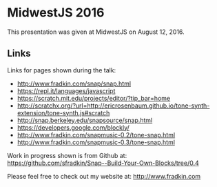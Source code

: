 # MidwestJS 2016

This presentation was given at MidwestJS on August 12, 2016.

## Links

Links for pages shown during the talk:

- http://www.fradkin.com/snap/snap.html
- https://repl.it/languages/javascript
- https://scratch.mit.edu/projects/editor/?tip_bar=home
- http://scratchx.org/?url=http://ericrosenbaum.github.io/tone-synth-extension/tone-synth.js#scratch
- http://snap.berkeley.edu/snapsource/snap.html
- https://developers.google.com/blockly/
- http://www.fradkin.com/snapmusic-0.2/tone-snap.html
- http://www.fradkin.com/snapmusic-0.3/tone-snap.html

Work in progress shown is from Github at: https://github.com/sfradkin/Snap--Build-Your-Own-Blocks/tree/0.4

Please feel free to check out my website at: http://www.fradkin.com
